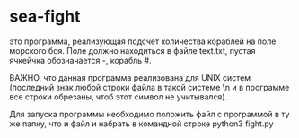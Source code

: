 # sea-fight
это программа, реализующая подсчет количества кораблей на поле морского боя. Поле должно находиться в файле text.txt, пустая ячкейчка обозначается -, корабль #.

ВАЖНО, что данная программа реализована для UNIX систем (последний знак любой строки файла в такой системе \n и в программе все строки обрезаны, чтоб этот символ не учитывался).

Для запуска программы необходимо положить файл с программой в ту же папку, что и файл и набрать в командной строке python3 fight.py
